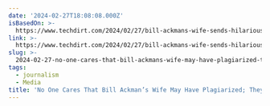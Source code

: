```yaml
---
date: '2024-02-27T18:08:08.000Z'
isBasedOn: >-
  https://www.techdirt.com/2024/02/27/bill-ackmans-wife-sends-hilarious-misleading-defamation-threat-letter-to-business-insider-that-confirms-bill-ackman-is-a-censorial-hypocrite/
link: >-
  https://www.techdirt.com/2024/02/27/bill-ackmans-wife-sends-hilarious-misleading-defamation-threat-letter-to-business-insider-that-confirms-bill-ackman-is-a-censorial-hypocrite/
slug: >-
  2024-02-27-no-one-cares-that-bill-ackmans-wife-may-have-plagiarized-they-care-about
tags:
  - journalism
  - Media
title: 'No One Cares That Bill Ackman’s Wife May Have Plagiarized; They Care About '
---
```



